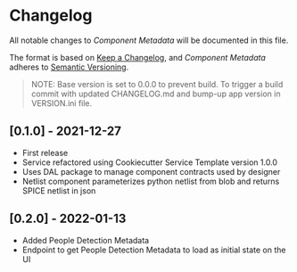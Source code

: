 # Changelog

All notable changes to *Component Metadata* will be documented in this file.

The format is based on [Keep a Changelog](https://keepachangelog.com/en/1.0.0/),
and *Component Metadata* adheres to [Semantic Versioning](https://semver.org/spec/v2.0.0.html).

> NOTE: Base version is set to 0.0.0 to prevent build. To
> trigger a build commit with updated CHANGELOG.md and bump-up app version in
> VERSION.ini file.

## [0.1.0] - 2021-12-27

- First release
- Service refactored using Cookiecutter Service Template version 1.0.0
- Uses DAL package to manage component contracts used by designer
- Netlist component parameterizes python netlist from blob and returns SPICE netlist in json

## [0.2.0] - 2022-01-13

- Added People Detection Metadata
- Endpoint to get People Detection Metadata to load as initial state on the UI
